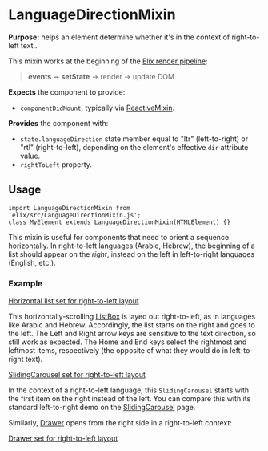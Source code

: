 # LanguageDirectionMixin

**Purpose:** helps an element determine whether it's in the context of right-to-left text..

This mixin works at the beginning of the [Elix render pipeline](/documentation#elix-render-pipeline):

> **events** ➞ **setState** → render → update DOM

**Expects** the component to provide:
* `componentDidMount`, typically via [ReactiveMixin](ReactiveMixin).

**Provides** the component with:
* `state.languageDirection` state member equal to "ltr" (left-to-right) or "rtl" (right-to-left),
depending on the element's effective `dir` attribute value.
* `rightToLeft` property.


## Usage

    import LanguageDirectionMixin from 'elix/src/LanguageDirectionMixin.js';
    class MyElement extends LanguageDirectionMixin(HTMLElement) {}

This mixin is useful for components that need to orient a sequence horizontally. In right-to-left languages (Arabic, Hebrew), the beginning of a list should appear on the _right_, instead on the left in left-to-right languages (English, etc.).


### Example

[Horizontal list set for right-to-left layout](/demos/horizontalListRightToLeft.html)

This horizontally-scrolling [ListBox](ListBox) is layed out right-to-left, as in languages like Arabic and Hebrew. Accordingly, the list starts on the right and goes to the left. The Left and Right arrow keys are sensitive to the text direction, so still work as expected. The Home and End keys select the rightmost and leftmost items, respectively (the opposite of what they would do in left-to-right text).

[SlidingCarousel set for right-to-left layout](/demos/slidingCarouselRightToLeft.html)

In the context of a right-to-left language, this `SlidingCarousel` starts with the first item on the right instead of the left. You can compare this with its standard left-to-right demo on the  [SlidingCarousel](SlidingCarousel) page.

Similarly, [Drawer](Drawer) opens from the right side in a right-to-left context:

[Drawer set for right-to-left layout](/demos/drawerRightToLeft.html)
